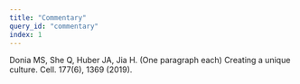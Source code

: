 ```yaml
---
title: "Commentary"
query_id: "commentary"
index: 1
---
```


Donia MS, She Q, Huber JA, Jia H. (One paragraph each) Creating a unique culture. Cell. 177(6), 1369 (2019).